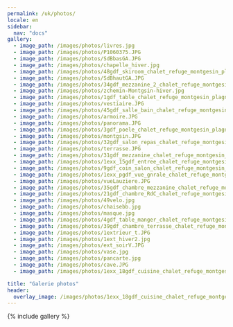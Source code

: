 ```yaml
---
permalink: /uk/photos/
locale: en
sidebar:
  nav: "docs"
gallery:
  - image_path: /images/photos/livres.jpg
  - image_path: /images/photos/P1060375.JPG
  - image_path: /images/photos/SdBbasGA.JPG
  - image_path: /images/photos/chapelle_hiver.jpg
  - image_path: /images/photos/48gdf_skiroom_chalet_refuge_montgesin_plagne.jpg
  - image_path: /images/photos/SdBhautGA.JPG
  - image_path: /images/photos/34gdf_mezzanine_2_chalet_refuge_montgesin_plagne.jpg
  - image_path: /images/photos/zchemin-Montgsin-hiver.jpg
  - image_path: /images/photos/1gdf_table_chalet_refuge_montgesin_plagne.jpg
  - image_path: /images/photos/vestiaire.JPG
  - image_path: /images/photos/45gdf_salle_bain_chalet_refuge_montgesin_plagne.jpg
  - image_path: /images/photos/armoire.JPG
  - image_path: /images/photos/panorama.JPG
  - image_path: /images/photos/3gdf_poele_chalet_refuge_montgesin_plagne.jpg
  - image_path: /images/photos/montgsin.JPG
  - image_path: /images/photos/32gdf_salon_repas_chalet_refuge_montgesin_plagne.jpg
  - image_path: /images/photos/terrasse.JPG
  - image_path: /images/photos/31gdf_mezzanine_chalet_refuge_montgesin_plagne.jpg
  - image_path: /images/photos/1exx_15gdf_entree_chalet_refuge_montgesin_plagne.jpg
  - image_path: /images/photos/9gdf_coin_salon_chalet_refuge_montgesin_plagne.jpg
  - image_path: /images/photos/1exx_pgdf_vue_gnrale_chalet_refuge_montgesin_Plagne.jpg
  - image_path: /images/photos/vueLauziere.JPG
  - image_path: /images/photos/35gdf_chambre_mezzanine_chalet_refuge_montgesin_plagne.jpg
  - image_path: /images/photos/21gdf_chambre_RdC_chalet_refuge_montgesin_plagne.jpg
  - image_path: /images/photos/49velo.jpg
  - image_path: /images/photos/chaisebb.jpg
  - image_path: /images/photos/masque.jpg
  - image_path: /images/photos/4gdf_table_manger_chalet_refuge_montgesin_plagne.jpg
  - image_path: /images/photos/39gdf_chambre_terrasse_chalet_refuge_montgesin_plagne.jpg
  - image_path: /images/photos/1extrieur_t.JPG
  - image_path: /images/photos/1ext_hiver2.jpg
  - image_path: /images/photos/ext_soirV.JPG
  - image_path: /images/photos/vase.jpg
  - image_path: /images/photos/pancarte.jpg
  - image_path: /images/photos/cave.JPG
  - image_path: /images/photos/1exx_18gdf_cuisine_chalet_refuge_montgesin_plagne.jpg

title: "Galerie photos"
header:
  overlay_image: /images/photos/1exx_18gdf_cuisine_chalet_refuge_montgesin_plagne.jpg
---
```


{% include gallery %}
